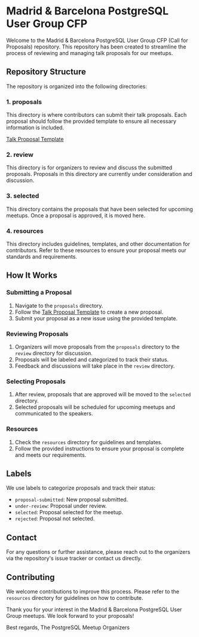 # Madrid & Barcelona PostgreSQL User Group CFP

Welcome to the Madrid & Barcelona PostgreSQL User Group CFP (Call for Proposals) repository. This repository has been created to streamline the process of reviewing and managing talk proposals for our meetups.

## Repository Structure

The repository is organized into the following directories:

### 1. proposals
This directory is where contributors can submit their talk proposals. Each proposal should follow the provided template to ensure all necessary information is included. 

[Talk Proposal Template](https://github.com/Cucciman/postgresql-meetup-cfp/blob/main/proposals/PROPOSAL_TEMPLATE.md)

### 2. review
This directory is for organizers to review and discuss the submitted proposals. Proposals in this directory are currently under consideration and discussion.

### 3. selected
This directory contains the proposals that have been selected for upcoming meetups. Once a proposal is approved, it is moved here.

### 4. resources
This directory includes guidelines, templates, and other documentation for contributors. Refer to these resources to ensure your proposal meets our standards and requirements.

## How It Works

### Submitting a Proposal
1. Navigate to the `proposals` directory.
2. Follow the [Talk Proposal Template](https://github.com/Cucciman/postgresql-meetup-cfp/blob/main/proposals/PROPOSAL_TEMPLATE.md) to create a new proposal.
3. Submit your proposal as a new issue using the provided template.

### Reviewing Proposals
1. Organizers will move proposals from the `proposals` directory to the `review` directory for discussion.
2. Proposals will be labeled and categorized to track their status.
3. Feedback and discussions will take place in the `review` directory.

### Selecting Proposals
1. After review, proposals that are approved will be moved to the `selected` directory.
2. Selected proposals will be scheduled for upcoming meetups and communicated to the speakers.

### Resources
1. Check the `resources` directory for guidelines and templates.
2. Follow the provided instructions to ensure your proposal is complete and meets our requirements.

## Labels

We use labels to categorize proposals and track their status:
- `proposal-submitted`: New proposal submitted.
- `under-review`: Proposal under review.
- `selected`: Proposal selected for the meetup.
- `rejected`: Proposal not selected.

## Contact

For any questions or further assistance, please reach out to the organizers via the repository's issue tracker or contact us directly.

## Contributing

We welcome contributions to improve this process. Please refer to the `resources` directory for guidelines on how to contribute.

Thank you for your interest in the Madrid & Barcelona PostgreSQL User Group meetups. We look forward to your proposals!

Best regards,
The PostgreSQL Meetup Organizers



